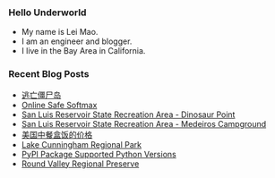 ### Hello Underworld

- My name is Lei Mao.
- I am an engineer and blogger.
- I live in the Bay Area in California.


### Recent Blog Posts

<!-- BLOG-POST-LIST:START -->
- [逃亡僵尸岛](https://leimao.github.io/essay/%E9%80%83%E4%BA%A1%E5%83%B5%E5%B0%B8%E5%B2%9B-The-Rezort-2015/)
- [Online Safe Softmax](https://leimao.github.io/blog/Online-Safe-Softmax/)
- [San Luis Reservoir State Recreation Area - Dinosaur Point](https://leimao.github.io/photography/San-Luis-Reservoir-State-Recreation-Area-Dinosaur-Point-2025-06-17/)
- [San Luis Reservoir State Recreation Area - Medeiros Campground](https://leimao.github.io/photography/San-Luis-Reservoir-State-Recreation-Area-Medeiros-Campground-2025-06-17/)
- [美国中餐盒饭的价格](https://leimao.github.io/essay/%E7%BE%8E%E5%9B%BD%E4%B8%AD%E9%A4%90%E7%9B%92%E9%A5%AD%E7%9A%84%E4%BB%B7%E6%A0%BC/)
- [Lake Cunningham Regional Park](https://leimao.github.io/photography/Lake-Cunningham-Regional-Park-2025-06-15/)
- [PyPI Package Supported Python Versions](https://leimao.github.io/blog/PyPI-Package-Supported-Python-Versions/)
- [Round Valley Regional Preserve](https://leimao.github.io/photography/Round-Valley-Regional-Preserve-2025-06-14/)
<!-- BLOG-POST-LIST:END -->
